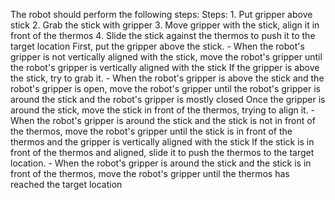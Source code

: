 The robot should perform the following steps:
    Steps:  1. Put gripper above stick  2. Grab the stick with gripper  3. Move gripper with the stick, align it in front of the thermos  4. Slide the stick against the thermos to push it to the target location
First, put the gripper above the stick.
    - When the robot's gripper is not vertically aligned with the stick, move the robot's gripper until the robot's gripper is vertically aligned with the stick
If the gripper is above the stick, try to grab it.
    - When the robot's gripper is above the stick and the robot's gripper is open, move the robot's gripper until the robot's gripper is around the stick and the robot's gripper is mostly closed
Once the gripper is around the stick, move the stick in front of the thermos, trying to align it.
    - When the robot's gripper is around the stick and the stick is not in front of the thermos, move the robot's gripper until the stick is in front of the thermos and the gripper is vertically aligned with the stick
If the stick is in front of the thermos and aligned, slide it to push the thermos to the target location.
    - When the robot's gripper is around the stick and the stick is in front of the thermos, move the robot's gripper until the thermos has reached the target location
